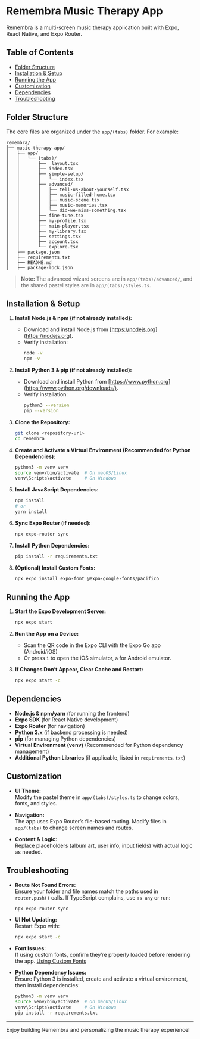 # Remembra Music Therapy App

Remembra is a multi-screen music therapy application built with Expo, React Native, and Expo Router. 

## Table of Contents

- [Folder Structure](#folder-structure)
- [Installation & Setup](#installation--setup)
- [Running the App](#running-the-app)
- [Customization](#customization)
- [Dependencies](#dependencies)
- [Troubleshooting](#troubleshooting)

## Folder Structure

The core files are organized under the `app/(tabs)` folder. For example:

```
remembra/
├── music-therapy-app/
│   ├── app/
│   │   └── (tabs)/
│   │       ├── _layout.tsx             
│   │       ├── index.tsx              
│   │       ├── simple-setup/
│   │       │   └── index.tsx            
│   │       ├── advanced/
│   │       │   ├── tell-us-about-yourself.tsx
│   │       │   ├── music-filled-home.tsx
│   │       │   ├── music-scene.tsx
│   │       │   ├── music-memories.tsx
│   │       │   └── did-we-miss-something.tsx
│   │       ├── fine-tune.tsx
│   │       ├── my-profile.tsx
│   │       ├── main-player.tsx
│   │       ├── my-library.tsx
│   │       ├── settings.tsx
│   │       ├── account.tsx
│   │       └── explore.tsx
│   ├── package.json
│   ├── requirements.txt
│   ├── README.md
│   ├── package-lock.json
```

> **Note:** The advanced wizard screens are in `app/(tabs)/advanced/`, and the shared pastel styles are in `app/(tabs)/styles.ts`.

## Installation & Setup

1. **Install Node.js & npm (if not already installed):**
   - Download and install Node.js from [https://nodejs.org](https://nodejs.org).
   - Verify installation:
     ```bash
     node -v
     npm -v
     ```

2. **Install Python 3 & pip (if not already installed):**
   - Download and install Python from [https://www.python.org](https://www.python.org/downloads/).
   - Verify installation:
     ```bash
     python3 --version
     pip --version
     ```

3. **Clone the Repository:**
   ```bash
   git clone <repository-url>
   cd remembra
   ```

4. **Create and Activate a Virtual Environment (Recommended for Python Dependencies):**
   ```bash
   python3 -m venv venv
   source venv/bin/activate  # On macOS/Linux
   venv\Scripts\activate     # On Windows
   ```

5. **Install JavaScript Dependencies:**
   ```bash
   npm install
   # or
   yarn install
   ```

6. **Sync Expo Router (if needed):**
   ```bash
   npx expo-router sync
   ```

7. **Install Python Dependencies:**
   ```bash
   pip install -r requirements.txt
   ```

8. **(Optional) Install Custom Fonts:**
   ```bash
   npx expo install expo-font @expo-google-fonts/pacifico
   ```

## Running the App

1. **Start the Expo Development Server:**
   ```bash
   npx expo start
   ```
2. **Run the App on a Device:**
   - Scan the QR code in the Expo CLI with the Expo Go app (Android/iOS)
   - Or press `i` to open the iOS simulator, `a` for Android emulator.

3. **If Changes Don’t Appear, Clear Cache and Restart:**
   ```bash
   npx expo start -c
   ```

## Dependencies

- **Node.js & npm/yarn** (for running the frontend)
- **Expo SDK** (for React Native development)
- **Expo Router** (for navigation)
- **Python 3.x** (if backend processing is needed)
- **pip** (for managing Python dependencies)
- **Virtual Environment (venv)** (Recommended for Python dependency management)
- **Additional Python Libraries** (if applicable, listed in `requirements.txt`)

## Customization

- **UI Theme:**  
  Modify the pastel theme in `app/(tabs)/styles.ts` to change colors, fonts, and styles.

- **Navigation:**  
  The app uses Expo Router’s file-based routing. Modify files in `app/(tabs)` to change screen names and routes.

- **Content & Logic:**  
  Replace placeholders (album art, user info, input fields) with actual logic as needed.

## Troubleshooting

- **Route Not Found Errors:**  
  Ensure your folder and file names match the paths used in `router.push()` calls. If TypeScript complains, use `as any` or run:
  ```bash
  npx expo-router sync
  ```

- **UI Not Updating:**  
  Restart Expo with:
  ```bash
  npx expo start -c
  ```

- **Font Issues:**  
  If using custom fonts, confirm they’re properly loaded before rendering the app. [Using Custom Fonts](https://docs.expo.dev/guides/using-custom-fonts/)

- **Python Dependency Issues:**  
  Ensure Python 3 is installed, create and activate a virtual environment, then install dependencies:
  ```bash
  python3 -m venv venv
  source venv/bin/activate  # On macOS/Linux
  venv\Scripts\activate     # On Windows
  pip install -r requirements.txt
  ```

---

Enjoy building Remembra and personalizing the music therapy experience!


